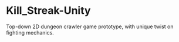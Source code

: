 # Kill_Streak-Unity
Top-down 2D dungeon crawler game prototype, with unique twist on fighting mechanics.
